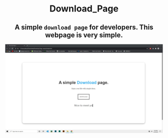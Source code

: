 <div align="center">
<h1>Download_Page</h1>
 <h2>A simple <code>download page</code> for developers. This webpage is very simple.</h2>
</div>


![alt text](https://github.com/AhsanParadise/Download_Page/blob/master/ScreenShot.jpg?raw=true)

